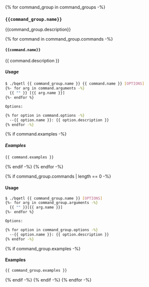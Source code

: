 {% for command_group in command_groups -%}
### `{{command_group.name}}`

{{command_group.description}}

{% for command in command_group.commands -%}
#### `{{command.name}}`

{{ command.description }}

##### Usage

```bash
$ ./bqetl {{ command_group.name }} {{ command.name }} [OPTIONS]  
{%- for arg in command.arguments -%}
  {{ "" }} [{{ arg.name }}]
{%- endfor %}

Options:

{% for option in command.options -%}
  --{{ option.name }}: {{ option.description }}
{% endfor -%}
```

{% if command.examples -%}
##### Examples

```bash
{{ command.examples }}
```
{% endif -%}
{% endfor -%}

{% if command_group.commands | length == 0 -%}
#### Usage

```bash
$ ./bqetl {{ command_group.name }} [OPTIONS] 
{%- for arg in command_group.arguments -%}
  {{ "" }}[{{ arg.name }}]
{%- endfor %}

Options:

{% for option in command_group.options -%}
  --{{ option.name }}: {{ option.description }}
{% endfor -%}
```

{% if command_group.examples -%}
#### Examples

```bash
{{ command_group.examples }}
```
{% endif -%}
{% endif -%}
{% endfor -%}
